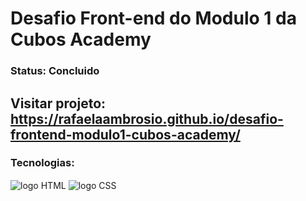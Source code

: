 # Desafio Front-end do Modulo 1 da Cubos Academy

### Status: Concluido
## Visitar projeto: https://rafaelaambrosio.github.io/desafio-frontend-modulo1-cubos-academy/



### Tecnologias:
<div style="display: inline_block">
   <img align="center" alt="logo HTML" src="https://img.shields.io/badge/HTML5-E34F26?style=for-the-badge&logo=html5&logoColor=white" />
   <img align="center" alt="logo CSS" src="https://img.shields.io/badge/CSS3-1572B6?style=for-the-badge&logo=css3&logoColor=white" />
</div>
